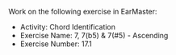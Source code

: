 Work on the following exercise in EarMaster:
- Activity: Chord Identification
- Exercise Name: 7, 7(b5) & 7(#5) - Ascending
- Exercise Number: 17.1
